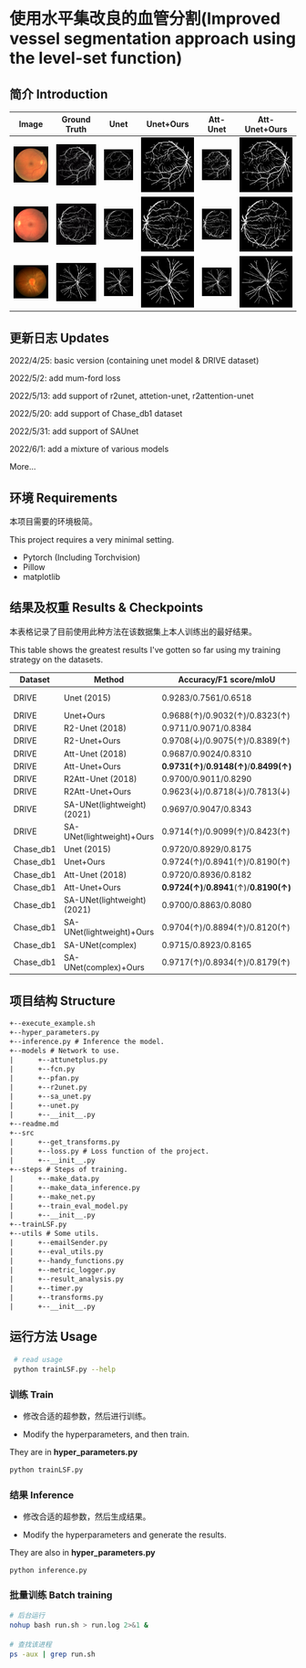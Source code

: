 # 使用水平集改良的血管分割(Improved vessel segmentation approach using the level-set function)

## 简介 Introduction

| Image                    | Ground Truth                | Unet                       | Unet+Ours                     | Att-Unet                      | Att-Unet+Ours                    |
| ------------------------ | ------------------------ | ------------------------ | ------------------------ | ------------------------ | ------------------------ |
| ![](figures/16_test.png) | ![](figures/16_manual2.gif) | ![](figures/16_unet_0.png) | ![](figures/16_unet_5e-6.png) | ![](figures/16_attunet_0.png) | ![](figures/16_attunet_1e-6.png) |
| ![](figures/11_test.png) | ![](figures/11_manual2.gif) | ![](figures/11_unet_0.png) | ![](figures/11_unet_5e-6.png) | ![](figures/11_attunet_0.png) | ![](figures/11_attunet_1e-6.png) |
| ![](figures/Image_08L.jpg) | ![](figures/Image_08L_1stHO.png) | ![](figures/Image_08L_unet_prediciton.png) | ![](figures/Image_08L_unet_mine_prediciton.png) | ![](figures/Image_08L_attunet_prediciton.png) | ![](figures/Image_08L_attunet_mine_prediciton.png) |



## 更新日志 Updates

2022/4/25: basic version (containing unet model & DRIVE dataset)

2022/5/2: add mum-ford loss

2022/5/13: add support of r2unet, attetion-unet, r2attention-unet

2022/5/20: add support of Chase_db1 dataset

2022/5/31: add support of SAUnet

2022/6/1: add a mixture of various models

More...



## 环境 Requirements

本项目需要的环境极简。

This project requires a very minimal setting.

- Pytorch (Including Torchvision)
- Pillow
- matplotlib



## 结果及权重 Results & Checkpoints

本表格记录了目前使用此种方法在该数据集上本人训练出的最好结果。

This table shows the greatest results I've gotten so far using my training strategy on the datasets.

| Dataset   | Method                     | Accuracy/F1 score/mIoU                    | Checkpoint     | Log            |
| --------- | -------------------------- | ----------------------------------------- | -------------- | -------------- |
| DRIVE     | Unet (2015)                | 0.9283/0.7561/0.6518                      | coming soon... | coming soon... |
| DRIVE     | Unet+Ours                  | 0.9688(↑)/0.9032(↑)/0.8323(↑)             |                |                |
| DRIVE     | R2-Unet (2018)             | 0.9711/0.9071/0.8384                      |                |                |
| DRIVE     | R2-Unet+Ours               | 0.9708(↓)/0.9075(↑)/0.8389(↑)             |                |                |
| DRIVE     | Att-Unet (2018)            | 0.9687/0.9024/0.8310                      |                |                |
| DRIVE     | Att-Unet+Ours              | **0.9731(↑)**/**0.9148(↑)**/**0.8499(↑)** |                |                |
| DRIVE     | R2Att-Unet (2018)          | 0.9700/0.9011/0.8290                      |                |                |
| DRIVE     | R2Att-Unet+Ours            | 0.9623(↓)/0.8718(↓)/0.7813(↓)             |                |                |
| DRIVE     | SA-UNet(lightweight)(2021) | 0.9697/0.9047/0.8343                      |                |                |
| DRIVE     | SA-UNet(lightweight)+Ours  | 0.9714(↑)/0.9099(↑)/0.8423(↑)             |                |                |
| Chase_db1 | Unet (2015)                | 0.9720/0.8929/0.8175                      |                |                |
| Chase_db1 | Unet+Ours                  | 0.9724(↑)/0.8941(↑)/0.8190(↑)             |                |                |
| Chase_db1 | Att-Unet (2018)            | 0.9720/0.8936/0.8182                      |                |                |
| Chase_db1 | Att-Unet+Ours              | **0.9724(↑)**/**0.8941**(↑)/**0.8190(↑)** |                |                |
| Chase_db1 | SA-UNet(lightweight)(2021) | 0.9700/0.8863/0.8080                      |                |                |
| Chase_db1 | SA-UNet(lightweight)+Ours  | 0.9704(↑)/0.8894(↑)/0.8120(↑)             |                |                |
| Chase_db1 | SA-UNet(complex)           | 0.9715/0.8923/0.8165                      |                |                |
| Chase_db1 | SA-UNet(complex)+Ours      | 0.9717(↑)/0.8934(↑)/0.8179(↑)             |                |                |



## 项目结构 Structure

```shell
+--execute_example.sh
+--hyper_parameters.py
+--inference.py # Inference the model.
+--models # Network to use.
|      +--attunetplus.py
|      +--fcn.py
|      +--pfan.py
|      +--r2unet.py
|      +--sa_unet.py
|      +--unet.py
|      +--__init__.py
+--readme.md
+--src
|      +--get_transforms.py
|      +--loss.py # Loss function of the project.
|      +--__init__.py
+--steps # Steps of training.
|      +--make_data.py
|      +--make_data_inference.py
|      +--make_net.py
|      +--train_eval_model.py
|      +--__init__.py
+--trainLSF.py
+--utils # Some utils.
|      +--emailSender.py
|      +--eval_utils.py
|      +--handy_functions.py
|      +--metric_logger.py
|      +--result_analysis.py
|      +--timer.py
|      +--transforms.py
|      +--__init__.py
```



## 运行方法 Usage

```bash
 # read usage
 python trainLSF.py --help
```



### 训练 Train

- 修改合适的超参数，然后进行训练。

- Modify the hyperparameters, and then train.

They are in **hyper_parameters.py**

```bash
python trainLSF.py
```



### 结果 Inference

- 修改合适的超参数，然后生成结果。

- Modify the hyperparameters and generate the results.

They are also in **hyper_parameters.py**

```
python inference.py
```



 ### 批量训练 Batch training

```bash
# 后台运行
nohup bash run.sh > run.log 2>&1 &

# 查找该进程
ps -aux | grep run.sh
```

